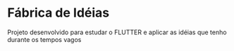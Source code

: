 # Fábrica de Idéias

Projeto desenvolvido para estudar o FLUTTER e aplicar as idéias que tenho durante os tempos vagos

